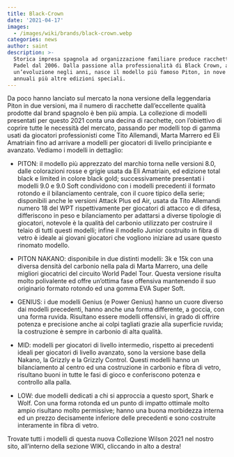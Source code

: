 ```yaml
---
title: Black-Crown
date: '2021-04-17'
images: 
  - /images/wiki/brands/black-crown.webp
categories: news
author: saint
description: >-
  Storica impresa spagnola ad organizzazione familiare produce racchette da
  Padel dal 2006. Dalla passione alla professionalità di Black Crown, attraverso
  un’evoluzione negli anni, nasce il modello più famoso Piton, in nove versioni
  annuali più altre edizioni speciali. 
---
```

Da poco hanno lanciato sul mercato la nona versione della leggendaria Piton in due versioni, ma il numero di racchette dall’eccellente qualità prodotte dal brand spagnolo è ben più ampia. La collezione di modelli presentati per questo 2021 conta una decina di racchette, con l’obiettivo di coprire tutte le necessità del mercato, passando per modelli top di gamma usati da giocatori professionisti come Tito Allemandi, Marta Marrero ed Eli Amatriain fino ad arrivare a modelli per giocatori di livello principiante e avanzato. Vediamo i modelli in dettaglio:

- PITON: il modello più apprezzato del marchio torna nelle versioni 8.0, dalle colorazioni rosse e grigie usata da Eli Amatriain, ed edizione total black e limited in colore black gold; successivamente presentati i modelli 9.0 e 9.0 Soft condividono con i modelli precedenti il formato rotondo e il bilanciamento centrale, con il cuore tipico della serie; disponibili anche le versioni Attack Plus ed Air, usata da Tito Allemandi numero 18 del WPT rispettivamente per giocatori di attacco e di difesa, differiscono in peso e bilanciamento per adattarsi a diverse tipologie di giocatori, notevole è la qualità del carbonio utilizzato per costruire il telaio di tutti questi modelli; infine il modello Junior costruito in fibra di vetro è ideale ai giovani giocatori che vogliono iniziare ad usare questo rinomato modello.

- PITON NAKANO: disponibile in due distinti modelli: 3k e 15k con una diversa densità del carbonio nella pala di Marta Marrero, una delle migliori giocatrici del circuito World Padel Tour. Questa versione risulta molto polivalente ed offre un’ottima fase offensiva mantenendo il suo originario formato rotondo ed una gomma EVA Super Soft.

- GENIUS: i due modelli Genius (e Power Genius) hanno un cuore diverso dai modelli precedenti, hanno anche una forma differente, a goccia, con una forma ruvida. Risultano essere modelli offensivi, in grado di offrire potenza e precisione anche ai colpi tagliati grazie alla superficie ruvida; la costruzione è sempre in carbonio di alta qualità.

- MID: modelli per giocatori di livello intermedio, rispetto ai precedenti ideali per giocatori di livello avanzato, sono la versione base della Nakano, la Grizzly e la Grizzly Control. Questi modelli hanno un bilanciamento al centro ed una costruzione in carbonio e fibra di vetro, risultano buoni in tutte le fasi di gioco e conferiscono potenza e controllo alla palla.

- LOW: due modelli dedicati a chi si approccia a questo sport, Shark e Wolf. Con una forma rotonda ed un punto di impatto ottimale molto ampio risultano molto permissive; hanno una buona morbidezza interna ed un prezzo decisamente inferiore delle precedenti e sono costruite interamente in fibra di vetro.

Trovate tutti i modelli di questa nuova Collezione Wilson 2021 nel nostro sito, all’interno della sezione WIKI, cliccando in alto a destra!
